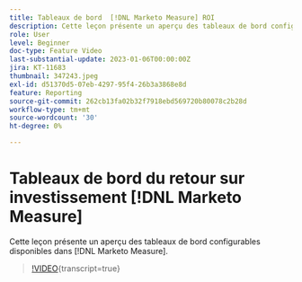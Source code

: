 ```yaml
---
title: Tableaux de bord  [!DNL Marketo Measure] ROI
description: Cette leçon présente un aperçu des tableaux de bord configurables disponibles dans  [!DNL Marketo Measure].
role: User
level: Beginner
doc-type: Feature Video
last-substantial-update: 2023-01-06T00:00:00Z
jira: KT-11683
thumbnail: 347243.jpeg
exl-id: d51370d5-07eb-4297-95f4-26b3a3868e8d
feature: Reporting
source-git-commit: 262cb13fa02b32f7918ebd569720b80078c2b28d
workflow-type: tm+mt
source-wordcount: '30'
ht-degree: 0%

---
```


# Tableaux de bord du retour sur investissement [!DNL Marketo Measure]

Cette leçon présente un aperçu des tableaux de bord configurables disponibles dans [!DNL Marketo Measure].

>[!VIDEO](https://video.tv.adobe.com/v/347243/?learn=on){transcript=true}
